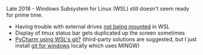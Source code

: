 Late 2018 - Windows Subsystem for Linux (WSL) still doesn't seem ready for prime time.

- Having trouble with external drives [not being mounted](https://github.com/Microsoft/WSL/issues/1131) in WSL
- Display of tmux status bar gets duplicated up the screen sometimes
- [PyCharm using WSL's git?](https://intellij-support.jetbrains.com/hc/en-us/community/posts/115000176290-Pycharm-using-WSL-s-git-) (third-party solutions are suggested, but I just install [git for windows](https://github.com/Microsoft/WSL/issues/1131) locally which uses MINGW)

